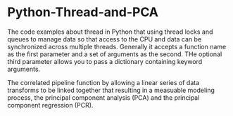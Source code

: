 # Python-Thread-and-PCA

The code examples about thread in Python that using thread locks and queues to manage data so that access to the CPU and data can be synchronized across multiple threads. Generally it accepts a function name as the first parameter and a set of arguments as the second. THe optional third parameter allows you to pass a dictionary containing keyword arguments.

The correlated pipeline function by allowing a linear series of data transforms to be linked together that resulting in a measuable modeling process, the principal component analysis (PCA) and the principal component regression (PCR).
